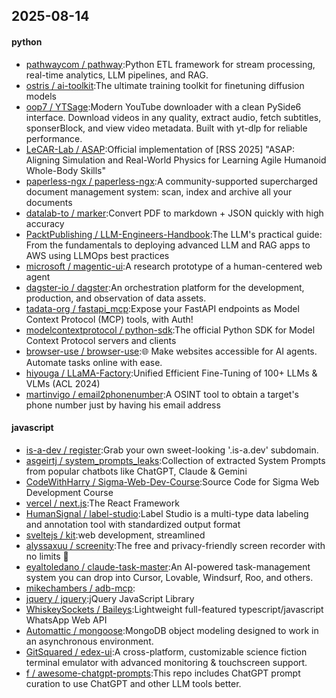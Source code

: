 ## 2025-08-14

#### python
* [pathwaycom / pathway](https://github.com/pathwaycom/pathway):Python ETL framework for stream processing, real-time analytics, LLM pipelines, and RAG.
* [ostris / ai-toolkit](https://github.com/ostris/ai-toolkit):The ultimate training toolkit for finetuning diffusion models
* [oop7 / YTSage](https://github.com/oop7/YTSage):Modern YouTube downloader with a clean PySide6 interface. Download videos in any quality, extract audio, fetch subtitles, sponserBlock, and view video metadata. Built with yt-dlp for reliable performance.
* [LeCAR-Lab / ASAP](https://github.com/LeCAR-Lab/ASAP):Official implementation of [RSS 2025] "ASAP: Aligning Simulation and Real-World Physics for Learning Agile Humanoid Whole-Body Skills"
* [paperless-ngx / paperless-ngx](https://github.com/paperless-ngx/paperless-ngx):A community-supported supercharged document management system: scan, index and archive all your documents
* [datalab-to / marker](https://github.com/datalab-to/marker):Convert PDF to markdown + JSON quickly with high accuracy
* [PacktPublishing / LLM-Engineers-Handbook](https://github.com/PacktPublishing/LLM-Engineers-Handbook):The LLM's practical guide: From the fundamentals to deploying advanced LLM and RAG apps to AWS using LLMOps best practices
* [microsoft / magentic-ui](https://github.com/microsoft/magentic-ui):A research prototype of a human-centered web agent
* [dagster-io / dagster](https://github.com/dagster-io/dagster):An orchestration platform for the development, production, and observation of data assets.
* [tadata-org / fastapi_mcp](https://github.com/tadata-org/fastapi_mcp):Expose your FastAPI endpoints as Model Context Protocol (MCP) tools, with Auth!
* [modelcontextprotocol / python-sdk](https://github.com/modelcontextprotocol/python-sdk):The official Python SDK for Model Context Protocol servers and clients
* [browser-use / browser-use](https://github.com/browser-use/browser-use):🌐 Make websites accessible for AI agents. Automate tasks online with ease.
* [hiyouga / LLaMA-Factory](https://github.com/hiyouga/LLaMA-Factory):Unified Efficient Fine-Tuning of 100+ LLMs & VLMs (ACL 2024)
* [martinvigo / email2phonenumber](https://github.com/martinvigo/email2phonenumber):A OSINT tool to obtain a target's phone number just by having his email address

#### javascript
* [is-a-dev / register](https://github.com/is-a-dev/register):Grab your own sweet-looking '.is-a.dev' subdomain.
* [asgeirtj / system_prompts_leaks](https://github.com/asgeirtj/system_prompts_leaks):Collection of extracted System Prompts from popular chatbots like ChatGPT, Claude & Gemini
* [CodeWithHarry / Sigma-Web-Dev-Course](https://github.com/CodeWithHarry/Sigma-Web-Dev-Course):Source Code for Sigma Web Development Course
* [vercel / next.js](https://github.com/vercel/next.js):The React Framework
* [HumanSignal / label-studio](https://github.com/HumanSignal/label-studio):Label Studio is a multi-type data labeling and annotation tool with standardized output format
* [sveltejs / kit](https://github.com/sveltejs/kit):web development, streamlined
* [alyssaxuu / screenity](https://github.com/alyssaxuu/screenity):The free and privacy-friendly screen recorder with no limits 🎥
* [eyaltoledano / claude-task-master](https://github.com/eyaltoledano/claude-task-master):An AI-powered task-management system you can drop into Cursor, Lovable, Windsurf, Roo, and others.
* [mikechambers / adb-mcp](https://github.com/mikechambers/adb-mcp):
* [jquery / jquery](https://github.com/jquery/jquery):jQuery JavaScript Library
* [WhiskeySockets / Baileys](https://github.com/WhiskeySockets/Baileys):Lightweight full-featured typescript/javascript WhatsApp Web API
* [Automattic / mongoose](https://github.com/Automattic/mongoose):MongoDB object modeling designed to work in an asynchronous environment.
* [GitSquared / edex-ui](https://github.com/GitSquared/edex-ui):A cross-platform, customizable science fiction terminal emulator with advanced monitoring & touchscreen support.
* [f / awesome-chatgpt-prompts](https://github.com/f/awesome-chatgpt-prompts):This repo includes ChatGPT prompt curation to use ChatGPT and other LLM tools better.
